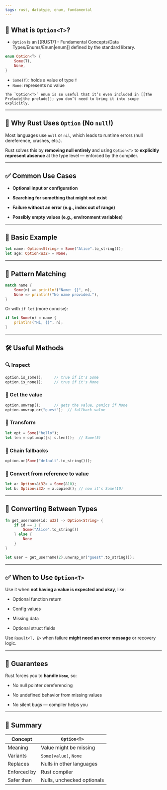 ```yaml
---
tags: rust, datatype, enum, fundamental
---
```


## 🧱 What is `Option<T>`?

- `Option` is an [[RUST/1 - Fundamental Concepts/Data Types/Enums/Enum|enum]] defined by the standard library.

```rust
enum Option<T> {
    Some(T),
    None,
}
```

- `Some(T)`: holds a value of type `T`
- `None`: represents no value

```ad-note
The `Option<T>` enum is so useful that it’s even included in [[The Prelude|the prelude]]; you don’t need to bring it into scope explicitly.
```

---

## 🚫 Why Rust Uses `Option` (No `null`!)

Most languages use `null` or `nil`, which leads to runtime errors (null dereference, crashes, etc.).

Rust solves this by **removing null entirely** and using `Option<T>` to **explicitly represent absence** at the type level — enforced by the compiler.

---

## ✅ Common Use Cases

- **Optional input or configuration**
    
- **Searching for something that might not exist**
    
- **Failure without an error (e.g., index out of range)**
    
- **Possibly empty values (e.g., environment variables)**
    

---

## 📌 Basic Example

```rust
let name: Option<String> = Some("Alice".to_string());
let age: Option<u32> = None;
```

---

## 🧠 Pattern Matching

```rust
match name {
    Some(n) => println!("Name: {}", n),
    None => println!("No name provided."),
}
```

Or with `if let` (more concise):

```rust
if let Some(n) = name {
    println!("Hi, {}", n);
}
```

---

## 🛠 Useful Methods

### 🔍 Inspect

```rust
option.is_some();     // true if it's Some
option.is_none();     // true if it's None
```

### 🧱 Get the value

```rust
option.unwrap();      // gets the value, panics if None
option.unwrap_or("guest");  // fallback value
```

### 🔄 Transform

```rust
let opt = Some("hello");
let len = opt.map(|s| s.len());  // Some(5)
```

### 🔄 Chain fallbacks

```rust
option.or(Some("default".to_string()));
```

### 🔄 Convert  from reference to value

```rust
let a: Option<&i32> = Some(&10);
let b: Option<i32> = a.copied(); // now it's Some(10)
```

---

## 🔁 Converting Between Types

```rust
fn get_username(id: u32) -> Option<String> {
    if id == 1 {
        Some("Alice".to_string())
    } else {
        None
    }
}

let user = get_username(2).unwrap_or("guest".to_string());
```

---

## ✅ When to Use `Option<T>`

Use it when **not having a value is expected and okay**, like:

- Optional function return
    
- Config values
    
- Missing data
    
- Optional struct fields
    

Use `Result<T, E>` when failure **might need an error message** or recovery logic.

---

## 🔐 Guarantees

Rust forces you to **handle `None`**, so:

- No null pointer dereferencing
    
- No undefined behavior from missing values
    
- No silent bugs — compiler helps you
    

---

## 🧠 Summary

|Concept|`Option<T>`|
|---|---|
|Meaning|Value might be missing|
|Variants|`Some(value)`, `None`|
|Replaces|Nulls in other languages|
|Enforced by|Rust compiler|
|Safer than|Nulls, unchecked optionals|
